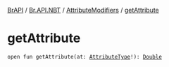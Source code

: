 [BrAPI](../../index.md) / [Br.API.NBT](../index.md) / [AttributeModifiers](index.md) / [getAttribute](./get-attribute.md)

# getAttribute

`open fun getAttribute(at: `[`AttributeType`](../-attribute-type/index.md)`!): `[`Double`](https://kotlinlang.org/api/latest/jvm/stdlib/kotlin/-double/index.html)